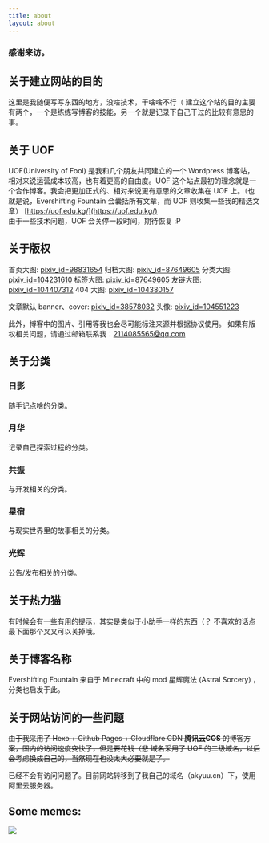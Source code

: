 ```yaml
---
title: about
layout: about
---
```

### 感谢来访。
## 关于建立网站的目的
这里是我随便写写东西的地方，没啥技术，干啥啥不行（
建立这个站的目的主要有两个，一个是练练写博客的技能，另一个就是记录下自己干过的比较有意思的事。

## 关于 UOF
UOF(University of Fool) 是我和几个朋友共同建立的一个 Wordpress 博客站，相对来说运营成本较高，也有着更高的自由度。UOF 这个站点最初的理念就是一个合作博客。我会把更加正式的、相对来说更有意思的文章收集在 UOF 上。（也就是说，Evershifting Fountain 会囊括所有文章，而 UOF 则收集一些我的精选文章）
[https://uof.edu.kg/](https://uof.edu.kg/)  
由于一些技术问题，UOF 会关停一段时间，期待恢复 :P

## 关于版权
首页大图: [pixiv_id=98831654](https://www.pixiv.net/artworks/98831654)
归档大图: [pixiv_id=87649605](https://www.pixiv.net/artworks/87649605)
分类大图: [pixiv_id=104231610](https://www.pixiv.net/artworks/104231610)
标签大图: [pixiv_id=87649605](https://www.pixiv.net/artworks/87649605)
友链大图: [pixiv_id=104407312](https://www.pixiv.net/artworks/104407312)
404 大图: [pixiv_id=104380157](https://www.pixiv.net/artworks/104380157)

文章默认 banner、cover: [pixiv_id=38578032](https://www.pixiv.net/artworks/38578032)
头像: [pixiv_id=104551223](https://www.pixiv.net/artworks/104551223)

此外，博客中的图片、引用等我也会尽可能标注来源并根据协议使用。
如果有版权相关问题，请通过邮箱联系我：<span class="label label-info">2114085565@qq.com</span>

## 关于分类
### 日影
 随手记点啥的分类。
### 月华
 记录自己探索过程的分类。
### 共振
 与开发相关的分类。
### 星宿
 与现实世界里的故事相关的分类。
### 光辉
 公告/发布相关的分类。

## 关于热力猫
有时候会有一些有用的提示，其实是类似于小助手一样的东西（？
不喜欢的话点最下面那个叉叉可以关掉哦。

## 关于博客名称
<span class="label label-info">Evershifting Fountain</span> 来自于 Minecraft 中的 mod <span class="label label-info">星辉魔法 (Astral Sorcery)</span> ，分类也启发于此。

## 关于网站访问的一些问题
~~由于我采用了 Hexo + Github Pages + Cloudflare CDN **腾讯云COS** 的博客方案，国内的访问速度变快了，但是要花钱（悲
域名采用了 UOF 的二级域名，以后会考虑换成自己的，当然现在也没太大必要就是了。~~

已经不会有访问问题了。目前网站转移到了我自己的域名（akyuu.cn）下，使用阿里云服务器。

## Some memes:
[![](/potato-resources/resources/about_imacat.jpg)](https://uof.edu.kg/imacat/)

